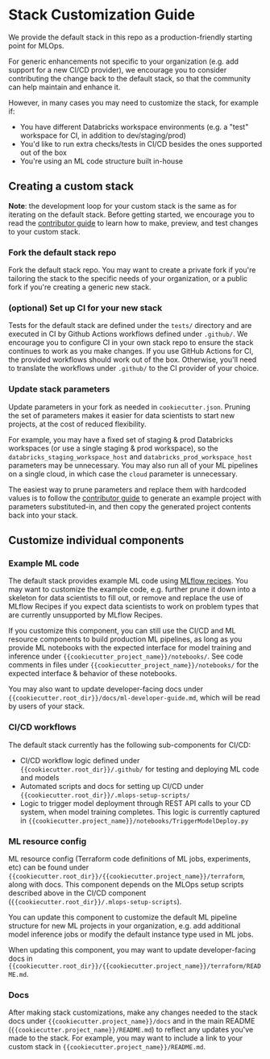 # Stack Customization Guide
We provide the default stack in this repo as a production-friendly starting point for MLOps.

For generic enhancements not specific to your organization
(e.g. add support for a new CI/CD provider), we encourage you to consider contributing the
change back to the default stack, so that the community can help maintain and enhance it.

However, in many cases you may need to customize the stack, for example if:
* You have different Databricks workspace environments (e.g. a "test" workspace for CI, in addition to dev/staging/prod)
* You'd like to run extra checks/tests in CI/CD besides the ones supported out of the box
* You're using an ML code structure built in-house

## Creating a custom stack

**Note**: the development loop for your custom stack is the same as for iterating on the
default stack. Before getting started, we encourage you to read
the [contributor guide](README.md#contributing) to learn how to
make, preview, and test changes to your custom stack.

### Fork the default stack repo
Fork the default stack repo. You may want to create a private fork if you're tailoring
the stack to the specific needs of your organization, or a public fork if you're creating
a generic new stack.

### (optional) Set up CI for your new stack
Tests for the default stack are defined under the `tests/` directory and are
executed in CI by Github Actions workflows defined under `.github/`. We encourage you to configure
CI in your own stack repo to ensure the stack continues to work as you make changes.
If you use GitHub Actions for CI, the provided workflows should work out of the box.
Otherwise, you'll need to translate the workflows under `.github/` to the CI provider of your
choice.

### Update stack parameters
Update parameters in your fork as needed in `cookiecutter.json`. Pruning the set of
parameters makes it easier for data scientists to start new projects, at the cost of reduced flexibility.

For example, you may have a fixed set of staging & prod Databricks workspaces (or use a single staging & prod workspace), so the
`databricks_staging_workspace_host` and `databricks_prod_workspace_host` parameters may be unnecessary. You may
also run all of your ML pipelines on a single cloud, in which case the `cloud` parameter is unnecessary.

The easiest way to prune parameters and replace them with hardcoded values is to follow
the [contributor guide](README.md#previewing-stack-changes) to generate an example project with
parameters substituted-in, and then copy the generated project contents back into your stack.

## Customize individual components

### Example ML code
The default stack provides example ML code using [MLflow recipes](https://mlflow.org/docs/latest/recipes.html#).
You may want to customize the example code, e.g. further prune it down into a skeleton for data scientists
to fill out, or remove and replace the use of MLflow Recipes if you expect data scientists to work on problem
types that are currently unsupported by MLflow Recipes.

If you customize this component, you can still use the CI/CD and ML resource components to build production ML pipelines, as long as you provide ML
notebooks with the expected interface for model training and inference under
`{{cookiecutter_project_name}}/notebooks/`. See code comments in files under
`{{cookiecutter_project_name}}/notebooks/` for the expected interface & behavior of these notebooks.

You may also want to update developer-facing docs under `{{cookiecutter.root_dir}}/docs/ml-developer-guide.md`,
which will be read by users of your stack.

### CI/CD workflows
The default stack currently has the following sub-components for CI/CD:
* CI/CD workflow logic defined under `{{cookiecutter.root_dir}}/.github/` for testing and deploying ML code and models
* Automated scripts and docs for setting up CI/CD under `{{cookiecutter.root_dir}}/.mlops-setup-scripts/`
* Logic to trigger model deployment through REST API calls to your CD system, when model training completes.
  This logic is currently captured in `{{cookiecutter.project_name}}/notebooks/TriggerModelDeploy.py`

### ML resource config
ML resource config (Terraform code definitions of ML jobs, experiments, etc) can be found under
``{{cookiecutter.root_dir}}/{{cookiecutter.project_name}}/terraform``, along with docs. This component depends on
the MLOps setup scripts described above in the CI/CD component (`{{cookiecutter.root_dir}}/.mlops-setup-scripts`).

You can update this component to customize the default ML pipeline structure for new ML projects in your organization,
e.g. add additional model inference jobs or modify the default instance type used in ML jobs.

When updating this component, you may want to update developer-facing docs in
`{{cookiecutter.root_dir}}/{{cookiecutter.project_name}}/terraform/README.md`.

### Docs
After making stack customizations, make any changes needed to
the stack docs under `{{cookiecutter.project_name}}/docs` and in the main README
(`{{cookiecutter.project_name}}/README.md`) to reflect any updates you've made to the stack.
For example, you may want to include a link to your custom stack in `{{cookiecutter.project_name}}/README.md`.
